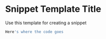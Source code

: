 # Snippet Template Title

Use this template for creating a snippet

```python
Here's where the code goes
```